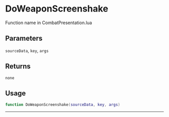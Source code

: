 # DoWeaponScreenshake
Function name in CombatPresentation.lua
## Parameters
`sourceData`, `key`, `args`
## Returns
`none`
## Usage
```lua
function DoWeaponScreenshake(sourceData, key, args)
```
---
